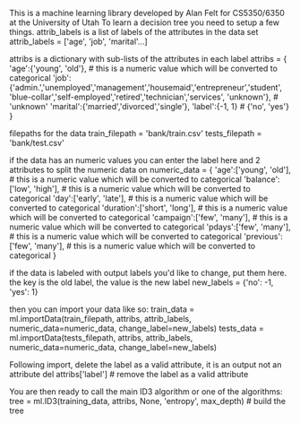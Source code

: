 This is a machine learning library developed by Alan Felt for CS5350/6350 at the University of Utah
To learn a decision tree you need to setup a few things.
attrib_labels is a list of labels of the attributes in the data set
attrib_labels = ['age', 'job', 'marital'...]

attribs is a dictionary with sub-lists of the attributes in each label
attribs = {
    'age':{'young', 'old'}, # this is a numeric value which will be converted to categorical
    'job':{'admin.','unemployed','management','housemaid','entrepreneur','student',
        'blue-collar','self-employed','retired','technician','services', 'unknown'}, # 'unknown'
    'marital':{'married','divorced','single'},
    'label':{-1, 1} # {'no', 'yes'}
    }

filepaths for the data 
train_filepath = 'bank/train.csv'
tests_filepath = 'bank/test.csv'

if the data has an numeric values you can enter the label here and 2 attributes to split the numeric data on
numeric_data = {
    'age':['young', 'old'], # this is a numeric value which will be converted to categorical
    'balance':['low', 'high'], # this is a numeric value which will be converted to categorical
    'day':['early', 'late'], # this is a numeric value which will be converted to categorical
    'duration':['short', 'long'], # this is a numeric value which will be converted to categorical
    'campaign':['few', 'many'], # this is a numeric value which will be converted to categorical
    'pdays':['few', 'many'], # this is a numeric value which will be converted to categorical
    'previous':['few', 'many'], # this is a numeric value which will be converted to categorical
    }
    
if the data is labeled with output labels you'd like to change, put them here. the key is the old label, the value is the new label
new_labels = {'no': -1, 'yes': 1}

then you can import your data like so:
train_data = ml.importData(train_filepath, attribs, attrib_labels, numeric_data=numeric_data, change_label=new_labels)
tests_data = ml.importData(tests_filepath, attribs, attrib_labels, numeric_data=numeric_data, change_label=new_labels)

Following import, delete the label as a valid attribute, it is an output not an attribute
del attribs['label'] # remove the label as a valid attribute

You are then ready to call the main ID3 algorithm or one of the algorithms:
tree = ml.ID3(training_data, attribs, None, 'entropy', max_depth) # build the tree
